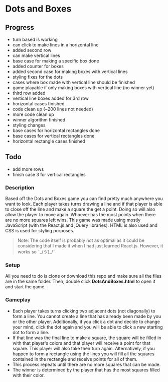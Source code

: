 # Dots and Boxes

## Progress
-   turn based is working
-   can click to make lines in a horizontal line
-	added second row
-	can make vertical lines
-	base case for making a specific box done
-	added counter for boxes
-   added second case for making boxes with vertical lines
-   styling fixes for the dots
-  cases where box made with vertical line should be finished
-  game playable if only making boxes with vertical line (no winner yet)
-   third row added
-   vertical line boxes added for 3rd row
-   horizontal cases finished
-   code clean up (~200 lines not needed)
-  more code clean up
-  winner algorithm finished
-  styling changes
-  base cases for horizontal rectangles done
-  base cases for vertical rectangles done
-  horizontal rectangle cases finished

## Todo
-  add more rows
-  finish case 3 for vertical rectangles

### Description
Based off the Dots and Boxes game you can find pretty much anywhere you want to look. Each player takes turns drawing a line and if that player is able to close off the line and make a square the get a point. Doing so will also allow the player to move again. Whoever has the most points when there are no more squares left wins. This game was made using mostly JavaScript (with the React.js and jQuery libraries). HTML is also used and CSS is used for styling purposes.
>  Note: The code itself is probably not as optimal as it could be considering that I made it when I had just learned React.js. However, it works so ¯\_(ツ)_/¯
### Setup
All you need to do is clone or download this repo and make sure all the files are in the same folder. Then, double click **DotsAndBoxes.html** to open it and start the game.
### Gameplay
- Each player takes turns clicking two adjacent dots (not diagonally) to form a line. You cannot create a line that has already been made by you or the other player. Additionally, if you click a dot and decide to change your mind, click the dot again and you will be able to click a new starting dot to form a line.
- If that line was the final line to make a square, the square will be filled in with that player's colors and that player will receive a point for that square. This player will also take their turn again. Alternatively, if you happen to form a rectangle using the lines you will fill all the squares contained in the rectangle and receive points for all of them.
- This process repeats until there are no more squares that can be made.
- The winner is determined by the player that has the most squares filled with their color.
